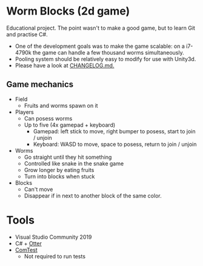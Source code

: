 # Worm Blocks (2d game)
Educational project. The point wasn't to make a good game, but to learn Git and practise C#.
- One of the development goals was to make the game scalable: on a i7-4790k the game can handle a few thousand worms simultaneously.
- Pooling system should be relatively easy to modify for use with Unity3d.
- Please have a look at [CHANGELOG.md.](CHANGELOG.md)

## Game mechanics
- Field
    - Fruits and worms spawn on it
- Players
    - Can posess worms
    - Up to five (4x gamepad + keyboard)
        - Gamepad: left stick to move, right bumper to posess, start to join / unjoin
        - Keyboard: WASD to move, space to posess, return to join / unjoin
- Worms
    - Go straight until they hit something
    - Controlled like snake in the snake game
    - Grow longer by eating fruits
    - Turn into blocks when stuck
- Blocks
    - Can't move
    - Disappear if in next to another block of the same color.
    
# Tools
- Visual Studio Community 2019
- C# + [Otter](http://otter2d.com/)
- [ComTest](https://trac.cc.jyu.fi/projects/comtest/wiki/ComTestInEnglish)
    - Not required to run tests